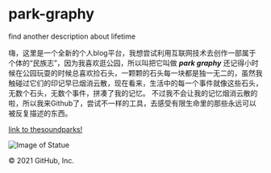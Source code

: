 # park-graphy
find another description about lifetime

嗨，这里是一个全新的个人blog平台，我想尝试利用互联网技术去创作一部属于个体的“民族志”，因为我喜欢逛公园，所以叫把它叫做 _**park graphy**_
还记得小时候在公园玩耍的时候总喜欢捡石头，一颗颗的石头每一块都是独一无二的，虽然我触碰过它们的印记早已烟消云散，现在看来，生活中的每一个事件就像这些石头，无数个石头，无数个事件，拼凑了我的记忆。
不过我不会让我的记忆烟消云散的啦，所以我来Github了，尝试不一样的工具，去感受有限生命里的那些永远可以被反复描述的东西。

[link to thesoundparks!](https://thesoundparks.com/)

![Image of Statue](https://img1.wsimg.com/isteam/ip/d12e04b3-369c-4cad-a9d3-ca6b0f46190a/%E5%BE%AE%E4%BF%A1%E5%9B%BE%E7%89%87_20210718021953.jpg/:/cr=t:0%25,l:0%25,w:100%25,h:100%25/rs=w:984,h:1312)

© 2021 GitHub, Inc.
